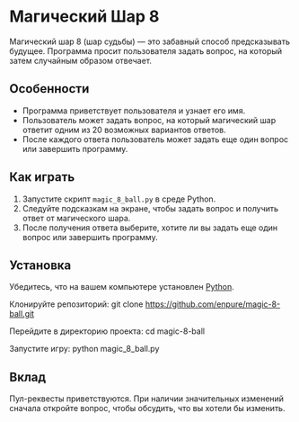 # Магический Шар 8

Магический шар 8 (шар судьбы) — это забавный способ предсказывать будущее. Программа просит пользователя задать вопрос, на который затем случайным образом отвечает.

## Особенности

- Программа приветствует пользователя и узнает его имя.
- Пользователь может задать вопрос, на который магический шар ответит одним из 20 возможных вариантов ответов.
- После каждого ответа пользователь может задать еще один вопрос или завершить программу.

## Как играть

1. Запустите скрипт `magic_8_ball.py` в среде Python.
2. Следуйте подсказкам на экране, чтобы задать вопрос и получить ответ от магического шара.
3. После получения ответа выберите, хотите ли вы задать еще один вопрос или завершить программу.

## Установка

Убедитесь, что на вашем компьютере установлен [Python](https://www.python.org/downloads/).

Клонируйте репозиторий:
git clone https://github.com/enpure/magic-8-ball.git

Перейдите в директорию проекта:
cd magic-8-ball

Запустите игру:
python magic_8_ball.py

## Вклад
Пул-реквесты приветствуются. При наличии значительных изменений сначала откройте вопрос, чтобы обсудить, что вы хотели бы изменить.
